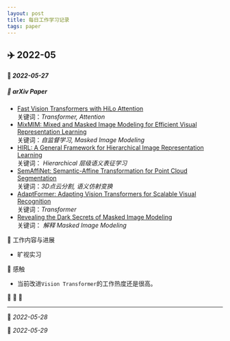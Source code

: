 ```yaml
---
layout: post
title: 每日工作学习记录
tags: paper
---
```


## ✈️ 2022-05

#### 🐯 *2022-05-27*
##### 🍉 arXiv Paper
  - [Fast Vision Transformers with HiLo Attention ](https://arxiv.org/pdf/2205.13213.pdf) <br>关键词：*Transformer, Attention*
  - [MixMIM: Mixed and Masked Image Modeling for Efficient Visual Representation Learning](https://arxiv.org/pdf/2205.13137.pdf) <br>关键词：*自监督学习, Masked Image Modeling*
  - [HIRL: A General Framework for Hierarchical Image Representation Learning](https://arxiv.org/pdf/2205.13159.pdf)<br>关键词： *Hierarchical 层级语义表征学习*
  - [SemAffiNet: Semantic-Affine Transformation for Point Cloud Segmentation](https://arxiv.org/pdf/2205.13490.pdf)<br>关键词：*3D点云分割, 语义仿射变换*
  - [AdaptFormer: Adapting Vision Transformers for Scalable Visual Recognition](https://arxiv.org/pdf/2205.13535.pdf)<br>关键词：*Transformer*
  - [Revealing the Dark Secrets of Masked Image Modeling](https://arxiv.org/pdf/2205.13543.pdf)<br>关键词： *解释 Masked Image Modeling*

🍉 工作内容与进展
  - 旷视实习

🍉 感触
  - 当前改进`Vision Transformer`的工作热度还是很高。

🌙 🌙 🌙 

---

🐯 *2022-05-28*



🐯 *2022-05-29*